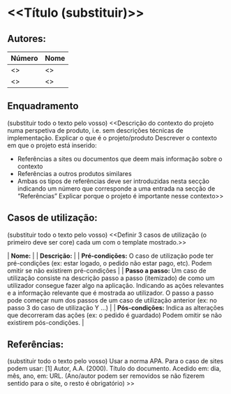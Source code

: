 # <<Título (substituir)>>



## Autores:

| Número | Nome |
|--------|------|
| <<num1>> | <<nome1>> |
| <<num2>> | <<nome2>> |

## Enquadramento
(substituir todo o texto pelo vosso)
<<Descrição do contexto do projeto numa perspetiva de produto, i.e. sem descrições técnicas de implementação. 
Explicar o que é o projeto/produto
Descrever o contexto em que o projeto está inserido:
- Referências a sites ou documentos que deem mais informação sobre o contexto
- Referências a outros produtos similares
- Ambas os tipos de referências deve ser introduzidas nesta secção indicando um número que corresponde a uma entrada na secção de “Referências”
Explicar porque o projeto é importante nesse contexto>>

## Casos de utilização:
(substituir todo o texto pelo vosso)
<<Definir 3 casos de utilização (o primeiro deve ser core) cada um com o template mostrado.>> 

| **Nome:** |
| **Descrição:** |
| **Pré-condições:**
O caso de utilização pode ter pré-condições (ex: estar logado, o pedido não estar pago, etc). 
Podem omitir se não existirem pré-condições |
| **Passo a passo:**
Um caso de utilização consiste na descrição passo a passo (itemizado) de como um utilizador consegue fazer algo na aplicação. Indicando as ações relevantes e a informação relevante que é mostrada ao utilizador.
O passo a passo pode começar num dos passos de um caso de utilização anterior (ex: no passo 3 do caso de utilização Y …) |
| **Pós-condições:**
Indica as alterações que decorreram das ações (ex: o pedido é guardado)
Podem omitir se não existirem pós-condições. |


## Referências:
(substituir todo o texto pelo vosso)
Usar a norma APA. Para o caso de sites podem usar:
[1] Autor, A.A. (2000). Título do documento. Acedido em: dia, mês, ano, em: URL.
(Ano/autor podem ser removidos se não fizerem sentido para o site, o resto é obrigatório) >>

